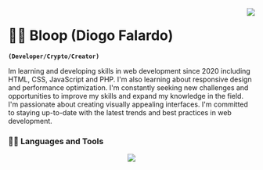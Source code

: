 <img align="right" src="https://visitor-badge.laobi.icu/badge?page_id=salesp07.salesp07" />

# 🏄‍♂️ Bloop (Diogo Falardo)

**`(Developer/Crypto/Creator)`**

Im learning and developing skills in web development since 2020 including HTML, CSS, JavaScript and PHP. I'm also learning about responsive design and performance optimization. I'm constantly seeking new challenges and opportunities to improve my skills and expand my knowledge in the field. I'm passionate about creating visually appealing interfaces. I'm committed to staying up-to-date with the latest trends and best practices in web development.


### 👨‍💻 Languages and Tools
<p align="center">
  <a href="https://skillicons.dev">
    <img src="https://skillicons.dev/icons?i=git,kubernetes,docker,c,vim" />
  </a>
</p>
